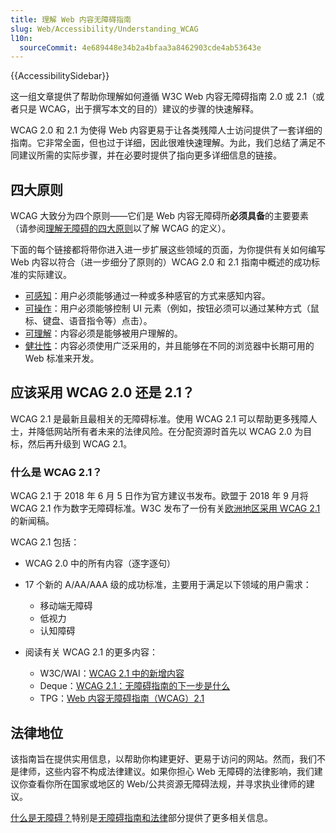 ```yaml
---
title: 理解 Web 内容无障碍指南
slug: Web/Accessibility/Understanding_WCAG
l10n:
  sourceCommit: 4e689448e34b2a4bfaa3a8462903cde4ab53643e
---
```


{{AccessibilitySidebar}}

这一组文章提供了帮助你理解如何遵循 W3C Web 内容无障碍指南 2.0 或 2.1（或者只是 WCAG，出于撰写本文的目的）建议的步骤的快速解释。

WCAG 2.0 和 2.1 为使得 Web 内容更易于让各类残障人士访问提供了一套详细的指南。它非常全面，但也过于详细，因此很难快速理解。为此，我们总结了满足不同建议所需的实际步骤，并在必要时提供了指向更多详细信息的链接。

## 四大原则

WCAG 大致分为四个原则——它们是 Web 内容无障碍所**必须具备**的主要要素（请参阅[理解无障碍的四大原则](https://www.w3.org/TR/UNDERSTANDING-WCAG20/intro.html#introduction-fourprincs-head)以了解 WCAG 的定义）。

下面的每个链接都将带你进入进一步扩展这些领域的页面，为你提供有关如何编写 Web 内容以符合（进一步细分了原则的）WCAG 2.0 和 2.1 指南中概述的成功标准的实际建议。

- [可感知](/zh-CN/docs/Web/Accessibility/Understanding_WCAG/Perceivable)：用户必须能够通过一种或多种感官的方式来感知内容。
- [可操作](/zh-CN/docs/Web/Accessibility/Understanding_WCAG/Operable)：用户必须能够控制 UI 元素（例如，按钮必须可以通过某种方式（鼠标、键盘、语音指令等）点击）。
- [可理解](/zh-CN/docs/Web/Accessibility/Understanding_WCAG/Understandable)：内容必须是能够被用户理解的。
- [健壮性](/zh-CN/docs/Web/Accessibility/Understanding_WCAG/Robust)：内容必须使用广泛采用的，并且能够在不同的浏览器中长期可用的 Web 标准来开发。

## 应该采用 WCAG 2.0 还是 2.1？

WCAG 2.1 是最新且最相关的无障碍标准。使用 WCAG 2.1 可以帮助更多残障人士，并降低网站所有者未来的法律风险。在分配资源时首先以 WCAG 2.0 为目标，然后再升级到 WCAG 2.1。

### 什么是 WCAG 2.1？

WCAG 2.1 于 2018 年 6 月 5 日作为官方建议书发布。欧盟于 2018 年 9 月将 WCAG 2.1 作为数字无障碍标准。W3C 发布了一份有关[欧洲地区采用 WCAG 2.1](https://www.w3.org/blog/2018/09/wcag-2-1-adoption-in-europe/) 的新闻稿。

WCAG 2.1 包括：

- WCAG 2.0 中的所有内容（逐字逐句）
- 17 个新的 A/AA/AAA 级的成功标准，主要用于满足以下领域的用户需求：

  - 移动端无障碍
  - 低视力
  - 认知障碍

- 阅读有关 WCAG 2.1 的更多内容：

  - W3C/WAI：[WCAG 2.1 中的新增内容](https://www.w3.org/WAI/standards-guidelines/wcag/new-in-21/)
  - Deque：[WCAG 2.1：无障碍指南的下一步是什么](https://www.deque.com/blog/wcag-2-1-what-is-next-for-accessibility-guidelines/)
  - TPG：[Web 内容无障碍指南（WCAG）2.1](https://www.tpgi.com/web-content-accessibility-guidelines-wcag-2-1/)

## 法律地位

该指南旨在提供实用信息，以帮助你构建更好、更易于访问的网站。然而，我们不是律师，这些内容不构成法律建议。如果你担心 Web 无障碍的法律影响，我们建议你查看你所在国家或地区的 Web/公共资源无障碍法规，并寻求执业律师的建议。

[什么是无障碍？](/zh-CN/docs/Learn/Accessibility/What_is_accessibility)特别是[无障碍指南和法律](/zh-CN/docs/Learn/Accessibility/What_is_accessibility#无障碍指南和法律)部分提供了更多相关信息。
